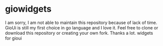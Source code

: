 # giowidgets
I am sorry, I am not able to maintain this repository because of lack of time. 
GioUi is still my first choice in go language and I love it.
Feel free to clone or download this repository or creating your own fork.
Thanks a lot.
widgets for gioui
